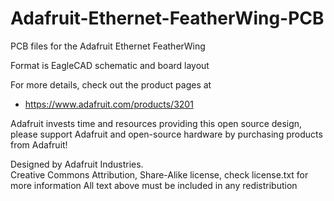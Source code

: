 # Adafruit-Ethernet-FeatherWing-PCB
PCB files for the Adafruit  Ethernet FeatherWing

Format is EagleCAD schematic and board layout

For more details, check out the product pages at

  * https://www.adafruit.com/products/3201

Adafruit invests time and resources providing this open source design, 
please support Adafruit and open-source hardware by purchasing 
products from Adafruit!

Designed by Adafruit Industries.  
Creative Commons Attribution, Share-Alike license, check license.txt for more information
All text above must be included in any redistribution